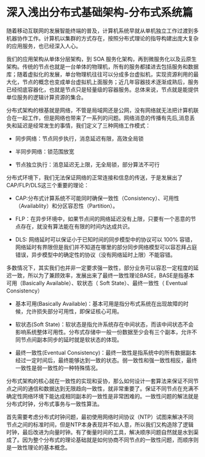 # 深入浅出分布式基础架构-分布式系统篇

随着移动互联网的发展智能终端的普及，计算机系统早就从单机独立工作过渡到多机器协作工作。计算机以集群的方式存在，按照分布式理论的指导构建出庞大复杂的应用服务，也已经深入人心。

我们的应用架构从单体分层架构，到 SOA 服务化架构，再到微服务化以及云原生架构。传统的节点也就是一台单体的物理机，所有的服务都揉进去包括服务和数据库；随着虚拟化的发展，单台物理机往往可以分成多台虚拟机，实现资源利用的最大化，节点的概念也变成单台虚拟机上面服务；近几年容器技术逐渐成熟后，服务已经彻底容器化，也就是节点只是轻量级的容器服务。总体来说，节点就是能提供单位服务的逻辑计算资源的集合。

分布式架构的根基就是网络，不管是局域网还是公网，没有网络就无法把计算机联合在一起工作，但是网络也带来了一系列的问题。网络消息的传播有先后,消息丢失和延迟是经常发生的事情，我们定义了三种网络工作模式：

- 同步网络：节点同步执行，消息延迟有限，高效全局锁

- 半同步网络：锁范围放宽

- 节点独立执行：消息延迟无上限，无全局锁，部分算法不可行

分布式环境下，我们无法保证网络的正常连接和信息的传送，于是发展出了CAP/FLP/DLS这三个重要的理论：

- CAP:分布式计算系统不可能同时确保一致性（Consistency）、可用性（Availablity）和分区容忍性（Partition）。

- FLP：在异步环境中，如果节点间的网络延迟没有上限，只要有一个恶意的节点存在，就没有算法能在有限的时间内达成共识。

- DLS: 网络延时可以保证小于已知时间的同步模型中的协议可以 100% 容错，网络延时有界限但是我们并不知道在哪里的部分同步网络模型可以容忍拜占庭错误，异步模型中的确定性的协议（没有网络延时上限）不能容错。

多数情况下，其实我们也并非一定要求强一致性，部分业务可以容忍一定程度的延迟一致，所以为了兼顾效率，发展出来了最终一致性理论BASE，BASE是指基本可用（Basically Available）、软状态（ Soft State）、最终一致性（ Eventual Consistency）

- 基本可用(Basically Available)：基本可用是指分布式系统在出现故障的时候，允许损失部分可用性，即保证核心可用。

- 软状态(Soft State)：软状态是指允许系统存在中间状态，而该中间状态不会影响系统整体可用性。分布式存储中一般一份数据至少会有三个副本，允许不同节点间副本同步的延时就是软状态的体现。

- 最终一致性(Eventual Consistency)：最终一致性是指系统中的所有数据副本经过一定时间后，最终能够达到一致的状态。弱一致性和强一致性相反，最终一致性是弱一致性的一种特殊情况。

分布式架构的核心就在一致性的实现和妥协，那么如何设计一套算法来保证不同节点之间的通信和数据达到无限趋向一致性，就非常重要了。保证不同节点在充满不确定性网络环境下能达成相同副本的一致性是非常困难的。一致性问题的解法就是分布式时钟，分布式事务与一致性算法。

首先需要考虑分布式时钟问题，最初使用网络时间协议（NTP）试图来解决不同节点之间的标准时间，但是NTP本身表现并不如人意，所以我们又构造除了逻辑时钟，最后改进为向量时钟。有了衡量时间的工具，解决顺序问题自然就是水到渠成了。因为整个分布式的理论基础就是如何协商不同节点的一致性问题，而顺序则是一致性理论的基本概念。